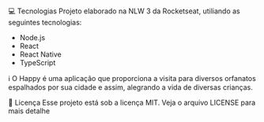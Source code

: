 :computer: Tecnologias
Projeto elaborado na NLW 3 da Rocketseat, utiliando as seguintes tecnologias:

- Node.js
- React
- React Native
- TypeScript


:information_source: O Happy é uma aplicação que proporciona a visita para diversos orfanatos espalhados por sua cidade e assim, alegrando a vida de diversas crianças.

📝 Licença
Esse projeto está sob a licença MIT. Veja o arquivo LICENSE para mais detalhe
